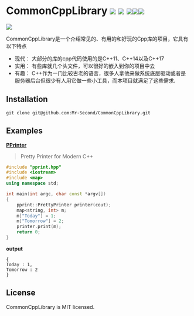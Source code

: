 # CommonCppLibrary ![](https://img.shields.io/badge/license-MIT-blue) ![](https://img.shields.io/badge/version-C%2B%2B11-brightgreen) ![](https://img.shields.io/badge/version-C%2B%2B14-brightgreen)![](https://img.shields.io/badge/version-C%2B%2B17-brightgreen)![](https://img.shields.io/badge/circleci-passing-brightgreen)

![](https://th.bing.com/th/id/OIP.EQ4hcb5qSYATvd-mOCTFjwHaFj?pid=Api&rs=1)

CommonCppLibrary是一个介绍常见的、有用的和好玩的Cpp库的项目，它具有以下特点
+ 现代： 大部分的库的cpp代码使用的是C++11、C++14以及C++17
+ 实用： 有些库就几个头文件，可以很好的嵌入到你的项目中去
+ 有趣：  C++作为一门比较古老的语言，很多人拿他来做系统底层驱动或者是服务器后台但很少有人用它做一些小工具，而本项目就满足了这些需求.

## Installation
```shell
git clone git@github.com:Mr-Second/CommonCppLibrary.git
```
## Examples
**[PPrinter](https://github.com/Mr-Second/pprint)**

> Pretty Printer for Modern C++

```cpp
#include "pprint.hpp"
#include <iostream>
#include <map>
using namespace std;

int main(int argc, char const *argv[])
{
    pprint::PrettyPrinter printer(cout);
    map<string, int> m;
    m["Today"] = 1;
    m["Tomorrow"] = 2;
    printer.print(m);
    return 0;
}
```

**output**

```
{
Today : 1, 
Tomorrow : 2
}
```

## License
CommonCppLibrary is MIT licensed.